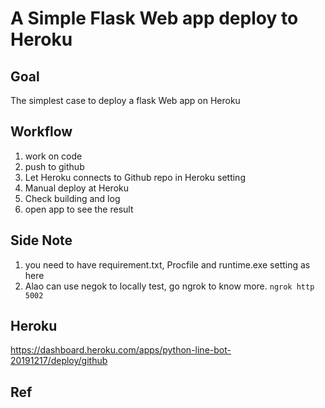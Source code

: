 # A Simple Flask Web app deploy to Heroku

## Goal
The simplest case to deploy a flask Web app on Heroku

## Workflow
1. work on code
2. push to github
3. Let Heroku connects to Github repo in Heroku setting
4. Manual deploy at Heroku
5. Check building and log
6. open app to see the result
   

## Side Note
1. you need to have requirement.txt, Procfile and runtime.exe setting as here
3. Alao can use negok to locally test, go ngrok to know more. `ngrok http 5002`


## Heroku
https://dashboard.heroku.com/apps/python-line-bot-20191217/deploy/github


## Ref
